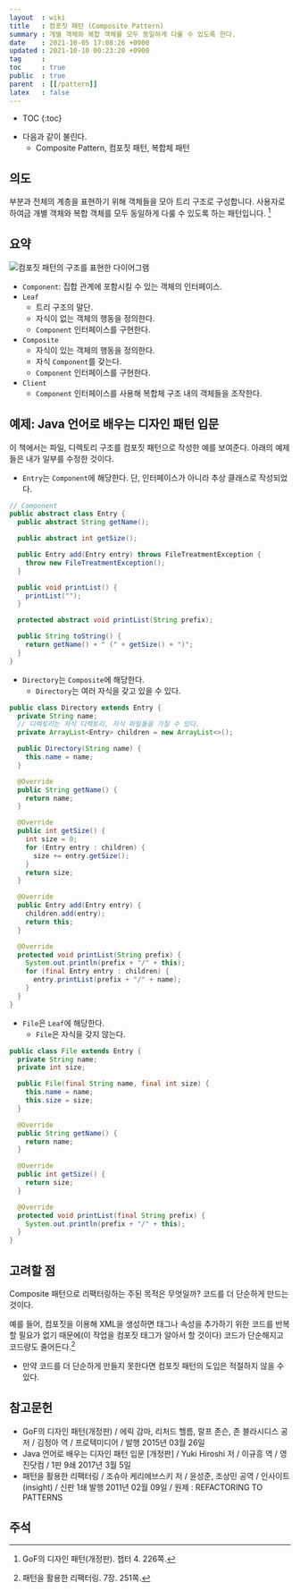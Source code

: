 ```yaml
---
layout  : wiki
title   : 컴포짓 패턴 (Composite Pattern)
summary : 개별 객체와 복합 객체를 모두 동일하게 다룰 수 있도록 한다.
date    : 2021-10-05 17:08:26 +0900
updated : 2021-10-10 00:23:20 +0900
tag     : 
toc     : true
public  : true
parent  : [[/pattern]]
latex   : false
---
```

* TOC
{:toc}

- 다음과 같이 불린다.
    - Composite Pattern, 컴포짓 패턴, 복합체 패턴

## 의도

>
부분과 전체의 계층을 표현하기 위해 객체들을 모아 트리 구조로 구성합니다.
사용자로 하여금 개별 객체와 복합 객체를 모두 동일하게 다룰 수 있도록 하는 패턴입니다.
[^gof-226]


## 요약

![컴포짓 패턴의 구조를 표현한 다이어그램]( ./composite.svg )

- `Component`: 집합 관계에 포함시킬 수 있는 객체의 인터페이스.
- `Leaf`
    - 트리 구조의 말단.
    - 자식이 없는 객체의 행동을 정의한다.
    - `Component` 인터페이스를 구현한다.
- `Composite`
    - 자식이 있는 객체의 행동을 정의한다.
    - 자식 `Component`를 갖는다.
    - `Component` 인터페이스를 구현한다.
- `Client`
    - `Component` 인터페이스를 사용해 복합체 구조 내의 객체들을 조작한다.



## 예제: Java 언어로 배우는 디자인 패턴 입문

이 책에서는 파일, 디렉토리 구조를 컴포짓 패턴으로 작성한 예를 보여준다. 아래의 예제들은 내가 일부를 수정한 것이다.

- `Entry`는 `Component`에 해당한다. 단, 인터페이스가 아니라 추상 클래스로 작성되었다.

```java
// Component
public abstract class Entry {
  public abstract String getName();

  public abstract int getSize();

  public Entry add(Entry entry) throws FileTreatmentException {
    throw new FileTreatmentException();
  }

  public void printList() {
    printList("");
  }

  protected abstract void printList(String prefix);

  public String toString() {
    return getName() + " (" + getSize() + ")";
  }
}
```

- `Directory`는 `Composite`에 해당한다.
    - `Directory`는 여러 자식을 갖고 있을 수 있다.

```java
public class Directory extends Entry {
  private String name;
  // 디렉토리는 자식 디렉토리, 자식 파일들을 가질 수 있다.
  private ArrayList<Entry> children = new ArrayList<>();

  public Directory(String name) {
    this.name = name;
  }

  @Override
  public String getName() {
    return name;
  }

  @Override
  public int getSize() {
    int size = 0;
    for (Entry entry : children) {
      size += entry.getSize();
    }
    return size;
  }

  @Override
  public Entry add(Entry entry) {
    children.add(entry);
    return this;
  }

  @Override
  protected void printList(String prefix) {
    System.out.println(prefix + "/" + this);
    for (final Entry entry : children) {
      entry.printList(prefix + "/" + name);
    }
  }
}
```

- `File`은 `Leaf`에 해당한다.
    - `File`은 자식을 갖지 않는다.

```java
public class File extends Entry {
  private String name;
  private int size;

  public File(final String name, final int size) {
    this.name = name;
    this.size = size;
  }

  @Override
  public String getName() {
    return name;
  }

  @Override
  public int getSize() {
    return size;
  }

  @Override
  protected void printList(final String prefix) {
    System.out.println(prefix + "/" + this);
  }
}
```

## 고려할 점

>
Composite 패턴으로 리팩터링하는 주된 목적은 무엇일까? 코드를 더 단순하게 만드는 것이다.
>
예를 들어, 컴포짓을 이용해 XML을 생성하면 태그나 속성을 추가하기 위한 코드를 반복할 필요가 없기 때문에(이 작업을 컴포짓 태그가 알아서 할 것이다)
코드가 단순해지고 코드량도 줄어든다.[^joshua-251]

- 만약 코드를 더 단순하게 만들지 못한다면 컴포짓 패턴의 도입은 적절하지 않을 수 있다.

## 참고문헌

- GoF의 디자인 패턴(개정판) / 에릭 감마, 리처드 헬름, 랄프 존슨, 존 블라시디스 공저 / 김정아 역 / 프로텍미디어 / 발행 2015년 03월 26일
- Java 언어로 배우는 디자인 패턴 입문 [개정판] / Yuki Hiroshi 저 / 이규흥 역 / 영진닷컴 / 1판 9쇄 2017년 3월 5일
- 패턴을 활용한 리팩터링 / 조슈아 케리에브스키 저 / 윤성준, 조상민 공역 / 인사이트(insight) / 신판 1쇄 발행 2011년 02월 09일 / 원제 : REFACTORING TO PATTERNS

## 주석

[^gof-226]: GoF의 디자인 패턴(개정판). 챕터 4. 226쪽.
[^joshua-251]: 패턴을 활용한 리팩터링. 7장. 251쪽.
